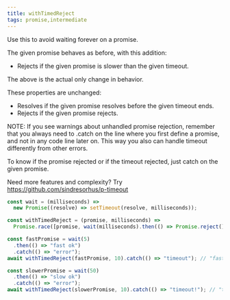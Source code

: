 ```yaml
---
title: withTimedReject
tags: promise,intermediate
---
```


Use this to avoid waiting forever on a promise.

The given promise behaves as before, with this addition:

- Rejects if the given promise is slower than the given timeout.

The above is the actual only change in behavior.

These properties are unchanged:

- Resolves if the given promise resolves before the given timeout ends.
- Rejects if the given promise rejects.

NOTE: If you see warnings about unhandled promise rejection, remember that you always need to .catch on the line where you first define a promise, and not in any code line later on. This way you also can handle timeout differently from other errors.

To know if the promise rejected or if the timeout rejected, just catch on the given promise.

Need more features and complexity? Try https://github.com/sindresorhus/p-timeout

```js
const wait = (milliseconds) =>
  new Promise((resolve) => setTimeout(resolve, milliseconds));

const withTimedReject = (promise, milliseconds) =>
  Promise.race([promise, wait(milliseconds).then(() => Promise.reject())]);
```

```js
const fastPromise = wait(5)
  .then(() => "fast ok")
  .catch(() => "error");
await withTimedReject(fastPromise, 10).catch(() => "timeout"); // "fast ok"

const slowerPromise = wait(50)
  .then(() => "slow ok")
  .catch(() => "error");
await withTimedReject(slowerPromise, 10).catch(() => "timeout!"); // "timeout!"
```
